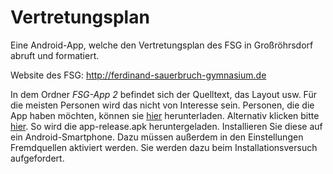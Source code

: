 ﻿# Vertretungsplan
Eine Android-App, welche den Vertretungsplan des FSG in Großröhrsdorf abruft und formatiert.

Website des FSG: http://ferdinand-sauerbruch-gymnasium.de

In dem Ordner *FSG-App 2* befindet sich der Quelltext, das Layout usw. Für die meisten Personen wird das nicht von Interesse sein.
Personen, die die App haben möchten, können sie [hier](https://play.google.com/store/apps/details?id=com.KayKaprolat.Praktikum.Vertretungsplan2) herunterladen.
Alternativ klicken bitte [hier](https://github.com/VBMCBoy/Vertretungsplan/releases/). So wird die app-release.apk heruntergeladen. Installieren Sie diese auf ein Android-Smartphone.
Dazu müssen außerdem in den Einstellungen Fremdquellen aktiviert werden. Sie werden dazu beim Installationsversuch aufgefordert.

